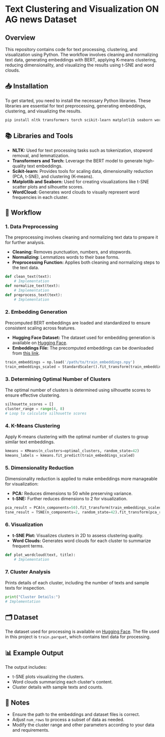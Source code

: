 # **Text Clustering and Visualization ON AG news Dataset**

## Overview

This repository contains code for text processing, clustering, and visualization using Python. The workflow involves cleaning and normalizing text data, generating embeddings with BERT, applying K-means clustering, reducing dimensionality, and visualizing the results using t-SNE and word clouds.

## 📥 Installation

To get started, you need to install the necessary Python libraries. These libraries are essential for text preprocessing, generating embeddings, clustering, and visualizing the results.

```bash
pip install nltk transformers torch scikit-learn matplotlib seaborn wordcloud
```

## 📚 Libraries and Tools

- **NLTK:** Used for text processing tasks such as tokenization, stopword removal, and lemmatization.
- **Transformers and Torch:** Leverage the BERT model to generate high-quality text embeddings.
- **Scikit-learn:** Provides tools for scaling data, dimensionality reduction (PCA, t-SNE), and clustering (K-means).
- **Matplotlib and Seaborn:** Used for creating visualizations like t-SNE scatter plots and silhouette scores.
- **WordCloud:** Generates word clouds to visually represent word frequencies in each cluster.

## 🚀 Workflow

### 1. **Data Preprocessing**

The preprocessing involves cleaning and normalizing text data to prepare it for further analysis.

- **Cleaning:** Removes punctuation, numbers, and stopwords.
- **Normalizing:** Lemmatizes words to their base forms.
- **Preprocessing Function:** Applies both cleaning and normalizing steps to the text data.

```python
def clean_text(text):
    # Implementation
def normalize_text(text):
    # Implementation
def preprocess_text(text):
    # Implementation
```

### 2. **Embedding Generation**

Precomputed BERT embeddings are loaded and standardized to ensure consistent scaling across features.

- **Hugging Face Dataset:** The dataset used for embedding generation is available on [Hugging Face](https://huggingface.co/datasets/fancyzhx/ag_news/viewer).
- **Embeddings File:** The precomputed embeddings can be downloaded from [this link](https://drive.google.com/file/d/1zCVZ5I56L6YNbOZHI05C2JPUK3fd4fVq/view?usp=sharing).
  
```python
train_embeddings = np.load('/path/to/train_embeddings.npy')
train_embeddings_scaled = StandardScaler().fit_transform(train_embeddings)
```

### 3. **Determining Optimal Number of Clusters**

The optimal number of clusters is determined using silhouette scores to ensure effective clustering.

```python
silhouette_scores = []
cluster_range = range(4, 8)
# Loop to calculate silhouette scores
```

### 4. **K-Means Clustering**

Apply K-means clustering with the optimal number of clusters to group similar text embeddings.

```python
kmeans = KMeans(n_clusters=optimal_clusters, random_state=42)
kmeans_labels = kmeans.fit_predict(train_embeddings_scaled)
```

### 5. **Dimensionality Reduction**

Dimensionality reduction is applied to make embeddings more manageable for visualization:

- **PCA:** Reduces dimensions to 50 while preserving variance.
- **t-SNE:** Further reduces dimensions to 2 for visualization.

```python
pca_result = PCA(n_components=50).fit_transform(train_embeddings_scaled)
tsne_result = TSNE(n_components=2, random_state=42).fit_transform(pca_result)
```

### 6. **Visualization**

- **t-SNE Plot:** Visualizes clusters in 2D to assess clustering quality.
- **Word Clouds:** Generates word clouds for each cluster to summarize frequent terms.

```python
def plot_wordcloud(text, title):
    # Implementation
```

### 7. **Cluster Analysis**

Prints details of each cluster, including the number of texts and sample texts for inspection.

```python
print("Cluster Details:")
# Implementation
```

## 🗂️ Dataset

The dataset used for processing is available on [Hugging Face](https://huggingface.co/datasets/fancyzhx/ag_news/viewer). The file used in this project is `train.parquet`, which contains text data for processing.

## 📊 Example Output

The output includes:

- t-SNE plots visualizing the clusters.
- Word clouds summarizing each cluster's content.
- Cluster details with sample texts and counts.

## 📝 Notes

- Ensure the path to the embeddings and dataset files is correct.
- Adjust `num_rows` to process a subset of data as needed.
- Modify the cluster range and other parameters according to your data and requirements.
